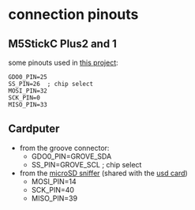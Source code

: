 # connection pinouts

## M5StickC Plus2 and 1

some pinouts used in [this project](https://github.com/bmorcelli/io433):

````
GDO0_PIN=25
SS_PIN=26  ; chip select
MOSI_PIN=32
SCK_PIN=0
MISO_PIN=33
````

## Cardputer

- from the groove connector:
  - GDO0_PIN=GROVE_SDA
  - SS_PIN=GROVE_SCL  ; chip select
- from the [microSD sniffer](https://www.sparkfun.com/products/9419) (shared with the [usd card](https://docs.m5stack.com/en/core/Cardputer))
  - MOSI_PIN=14
  - SCK_PIN=40
  - MISO_PIN=39



